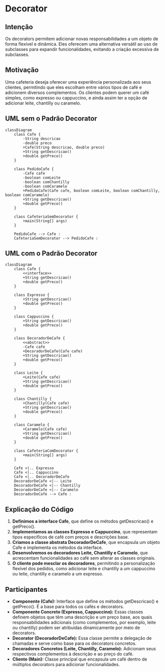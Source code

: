 # Decorator

## Intenção
Os decorators permitem adicionar novas responsabilidades a um objeto de forma flexível e dinâmica. Eles oferecem uma alternativa versátil ao uso de subclasses para expandir funcionalidades, evitando a criação excessiva de subclasses.

## Motivação
Uma cafeteria deseja oferecer uma experiência personalizada aos seus clientes, permitindo que eles escolham entre vários tipos de café e adicionem diversos complementos. Os clientes podem querer um café simples, como expresso ou cappuccino, e ainda assim ter a opção de adicionar leite, chantilly ou caramelo.

## UML sem o Padrão Decorator
```mermaid
classDiagram
    class Cafe {
        -String descricao
        -double preco
        +Cafe(String descricao, double preco)
        +String getDescricao()
        +double getPreco()
    }

    class PedidoCafe {
        -Cafe cafe
        -boolean comLeite
        -boolean comChantilly
        -boolean comCaramelo
        +PedidoCafe(Cafe cafe, boolean comLeite, boolean comChantilly, boolean comCaramelo)
        +String getDescricao()
        +double getPreco()
    }

    class CafeteriaSemDecorator {
        +main(String[] args)
    }

    PedidoCafe --> Cafe :
    CafeteriaSemDecorator --> PedidoCafe :
```

## UML com o Padrão Decorator
```mermaid
classDiagram
    class Cafe {
        <<interface>>
        +String getDescricao()
        +double getPreco()
    }

    class Expresso {
        +String getDescricao()
        +double getPreco()
    }

    class Cappuccino {
        +String getDescricao()
        +double getPreco()
    }

    class DecoradorDeCafe {
        <<abstract>>
        -Cafe cafe
        +DecoradorDeCafe(Cafe cafe)
        +String getDescricao()
        +double getPreco()
    }

    class Leite {
        +Leite(Cafe cafe)
        +String getDescricao()
        +double getPreco()
    }

    class Chantilly {
        +Chantilly(Cafe cafe)
        +String getDescricao()
        +double getPreco()
    }

    class Caramelo {
        +Caramelo(Cafe cafe)
        +String getDescricao()
        +double getPreco()
    }

    class CafeteriaComDecorator {
        +main(String[] args)
    }

    Cafe <|.. Expresso
    Cafe <|.. Cappuccino
    Cafe <|.. DecoradorDeCafe
    DecoradorDeCafe <|-- Leite
    DecoradorDeCafe <|-- Chantilly
    DecoradorDeCafe <|-- Caramelo
    DecoradorDeCafe --> Cafe :
```

## Explicação do Código
1. **Definimos a interface Cafe**, que define os métodos getDescricao() e getPreco().
2. **Implementamos as classes Expresso e Cappuccino**, que representam tipos específicos de café com preços e descrições base.
3. **Criamos a classe abstrata DecoradorDeCafe**, que encapsula um objeto Cafe e implementa os métodos da interface.
4. **Desenvolvemos os decoradores Leite, Chantilly e Caramelo**, que acrescentam funcionalidades ao café sem alterar as classes originais.
5. **O cliente pode mesclar os decoradores**, permitindo a personalização flexível dos pedidos, como adicionar leite e chantilly a um cappuccino ou leite, chantilly e caramelo a um expresso.

## Participantes

- **Componente (Cafe):** Interface que define os métodos getDescricao() e getPreco(). É a base para todos os cafés e decorators.
- **Componente Concreto (Expresso, Cappuccino):** Essas classes definem objetos que têm uma descrição e um preço base, aos quais responsabilidades adicionais (como complementos, por exemplo, leite ou chantilly) podem ser atribuídas dinamicamente por meio de decorators.  
- **Decorator (DecoradorDeCafe):** Essa classe permite a delegação de chamadas e serve como base para os decorators concretos.
- **Decoradores Concretos (Leite, Chantilly, Caramelo):** Adicionam seus respectivos complementos à descrição e ao preço do café.  
- **Cliente (Main):** Classe principal que encapsula um café dentro de múltiplos decorators para adicionar funcionalidades. 
